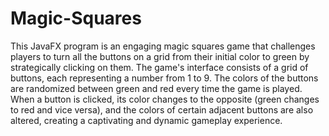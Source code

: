 # Magic-Squares

This JavaFX program is an engaging magic squares game that challenges players to turn all the buttons on a grid from their initial color to green by strategically clicking on them. The game's interface consists of a grid of buttons, each representing a number from 1 to 9. The colors of the buttons are randomized between green and red every time the game is played. When a button is clicked, its color changes to the opposite (green changes to red and vice versa), and the colors of certain adjacent buttons are also altered, creating a captivating and dynamic gameplay experience. 

